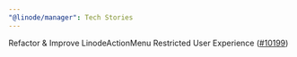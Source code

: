 ```yaml
---
"@linode/manager": Tech Stories
---
```


Refactor & Improve LinodeActionMenu Restricted User Experience ([#10199](https://github.com/linode/manager/pull/10199))
